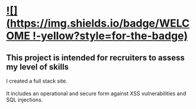 #  [![](https://img.shields.io/badge/WELCOME !-yellow?style=for-the-badge)](https://docs.rs/crate/redant/latest)

## This project is intended for recruiters to assess my level of skills

I created a full stack site.<br><br>
It includes an operational and secure form against XSS vulnerabilities and SQL injections.
